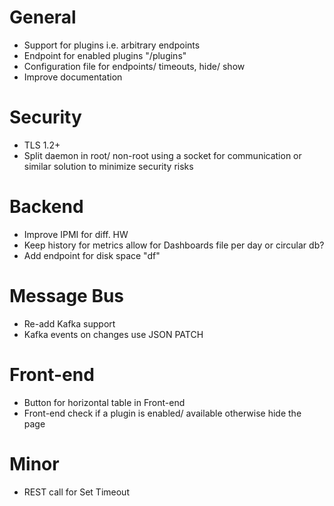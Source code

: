 # General
- Support for plugins i.e. arbitrary endpoints
- Endpoint for enabled plugins "/plugins"
- Configuration file for endpoints/ timeouts, hide/ show
- Improve documentation

# Security
- TLS 1.2+
- Split daemon in root/ non-root using a socket for communication or similar solution to minimize security risks

# Backend
- Improve IPMI for diff. HW
- Keep history for metrics allow for Dashboards file per day or circular db?
- Add endpoint for disk space "df"

# Message Bus
- Re-add Kafka support
- Kafka events on changes use JSON PATCH

# Front-end
- Button for horizontal table in Front-end
- Front-end check if a plugin is enabled/ available otherwise hide the page

# Minor
- REST call for Set Timeout
